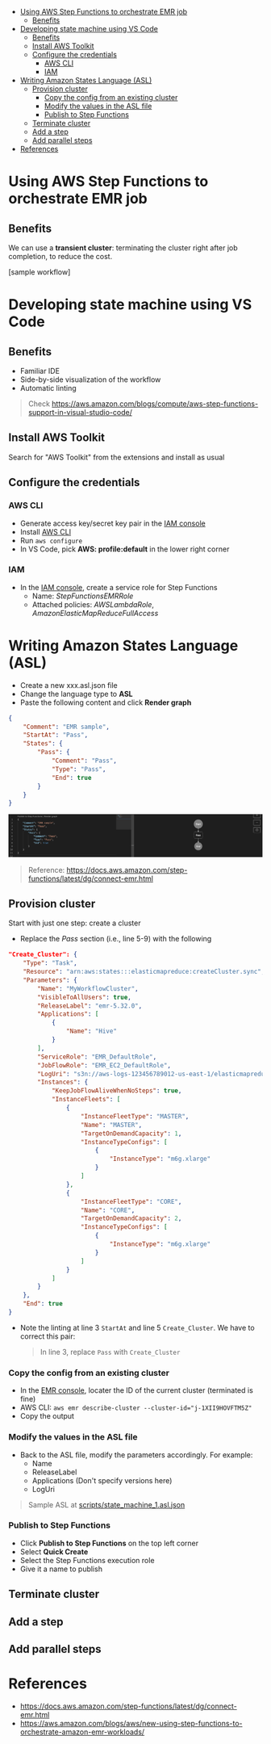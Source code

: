 - [Using AWS Step Functions to orchestrate EMR job](#using-aws-step-functions-to-orchestrate-emr-job)
  - [Benefits](#benefits)
- [Developing state machine using VS Code](#developing-state-machine-using-vs-code)
  - [Benefits](#benefits-1)
  - [Install AWS Toolkit](#install-aws-toolkit)
  - [Configure the credentials](#configure-the-credentials)
    - [AWS CLI](#aws-cli)
    - [IAM](#iam)
- [Writing Amazon States Language (ASL)](#writing-amazon-states-language-asl)
  - [Provision cluster](#provision-cluster)
    - [Copy the config from an existing cluster](#copy-the-config-from-an-existing-cluster)
    - [Modify the values in the ASL file](#modify-the-values-in-the-asl-file)
    - [Publish to Step Functions](#publish-to-step-functions)
  - [Terminate cluster](#terminate-cluster)
  - [Add a step](#add-a-step)
  - [Add parallel steps](#add-parallel-steps)
- [References](#references)

# Using AWS Step Functions to orchestrate EMR job

## Benefits

We can use a **transient cluster**: terminating the cluster right after job completion, to reduce the cost.

[sample workflow]

# Developing state machine using VS Code

## Benefits
* Familiar IDE
* Side-by-side visualization of the workflow
* Automatic linting 

> Check https://aws.amazon.com/blogs/compute/aws-step-functions-support-in-visual-studio-code/

## Install AWS Toolkit

Search for "AWS Toolkit" from the extensions and install as usual

## Configure the credentials

### AWS CLI
* Generate access key/secret key pair in the [IAM console](https://console.aws.amazon.com/iam/home)
* Install [AWS CLI](https://aws.amazon.com/cli/)
* Run `aws configure`
* In VS Code, pick **AWS: profile:default** in the lower right corner

### IAM
* In the [IAM console](https://console.aws.amazon.com/iam/home), create a service role for Step Functions
  * Name: *StepFunctionsEMRRole*
  * Attached policies: *AWSLambdaRole*, *AmazonElasticMapReduceFullAccess* 

# Writing Amazon States Language (ASL)

* Create a new xxx.asl.json file
* Change the language type to **ASL**
* Paste the following content and click **Render graph**

```json
{
    "Comment": "EMR sample",
    "StartAt": "Pass",
    "States": {
        "Pass": {
            "Comment": "Pass",
            "Type": "Pass",
            "End": true
        }
    }
}
```

![workflow framework](images/sf-start.png)

> Reference: https://docs.aws.amazon.com/step-functions/latest/dg/connect-emr.html

## Provision cluster

Start with just one step: create a cluster

* Replace the *Pass* section (i.e., line 5-9) with the following

```json
"Create_Cluster": {
    "Type": "Task",
    "Resource": "arn:aws:states:::elasticmapreduce:createCluster.sync",
    "Parameters": {
        "Name": "MyWorkflowCluster",
        "VisibleToAllUsers": true,
        "ReleaseLabel": "emr-5.32.0",
        "Applications": [
            {
                "Name": "Hive"
            }
        ],
        "ServiceRole": "EMR_DefaultRole",
        "JobFlowRole": "EMR_EC2_DefaultRole",
        "LogUri": "s3n://aws-logs-123456789012-us-east-1/elasticmapreduce/",
        "Instances": {
            "KeepJobFlowAliveWhenNoSteps": true,
            "InstanceFleets": [
                {
                    "InstanceFleetType": "MASTER",
                    "Name": "MASTER",   
                    "TargetOnDemandCapacity": 1,
                    "InstanceTypeConfigs": [
                        {
                            "InstanceType": "m6g.xlarge"
                        }
                    ]
                },
                {
                    "InstanceFleetType": "CORE",
                    "Name": "CORE",
                    "TargetOnDemandCapacity": 2,
                    "InstanceTypeConfigs": [
                        {
                            "InstanceType": "m6g.xlarge"
                        }
                    ]
                }
            ]
        }
    },
    "End": true
}
```

* Note the linting at line 3 `StartAt` and line 5 `Create_Cluster`. We have to correct this pair:
  > In line 3, replace `Pass` with `Create_Cluster`

### Copy the config from an existing cluster

* In the [EMR console](https://console.aws.amazon.com/elasticmapreduce/home), locater the ID of the current cluster (terminated is fine)
* AWS CLI: `aws emr describe-cluster --cluster-id="j-1XII9HOVFTM5Z"`
* Copy the output

### Modify the values in the ASL file

* Back to the ASL file, modify the parameters accordingly. For example:
  * Name
  * ReleaseLabel
  * Applications (Don't specify versions here)
  * LogUri

> Sample ASL at [scripts/state_machine_1.asl.json](scripts/state_machine_1.asl.json)

### Publish to Step Functions

* Click **Publish to Step Functions** on the top left corner
* Select **Quick Create**
* Select the Step Functions execution role
* Give it a name to publish

## Terminate cluster

## Add a step

## Add parallel steps

# References
* https://docs.aws.amazon.com/step-functions/latest/dg/connect-emr.html
* https://aws.amazon.com/blogs/aws/new-using-step-functions-to-orchestrate-amazon-emr-workloads/
